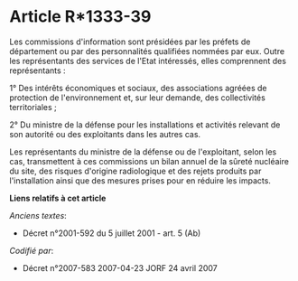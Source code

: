 # Article R*1333-39

Les commissions d'information sont présidées par les préfets de département ou par des personnalités qualifiées nommées par
eux. Outre les représentants des services de l'Etat intéressés, elles comprennent des représentants :

1° Des intérêts économiques et sociaux, des associations agréées de protection de l'environnement et, sur leur demande, des
collectivités territoriales ;

2° Du ministre de la défense pour les installations et activités relevant de son autorité ou des exploitants dans les autres
cas.

Les représentants du ministre de la défense ou de l'exploitant, selon les cas, transmettent à ces commissions un bilan annuel
de la sûreté nucléaire du site, des risques d'origine radiologique et des rejets produits par l'installation ainsi que des
mesures prises pour en réduire les impacts.

**Liens relatifs à cet article**

_Anciens textes_:

  - Décret n°2001-592 du 5 juillet 2001 - art. 5 (Ab)

_Codifié par_:

  - Décret n°2007-583 2007-04-23 JORF 24 avril 2007
